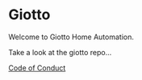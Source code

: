 # Giotto 

Welcome to Giotto Home Automation.

Take a look at the giotto repo...


[Code of Conduct](../CODE_OF_CONDUCT.md)
